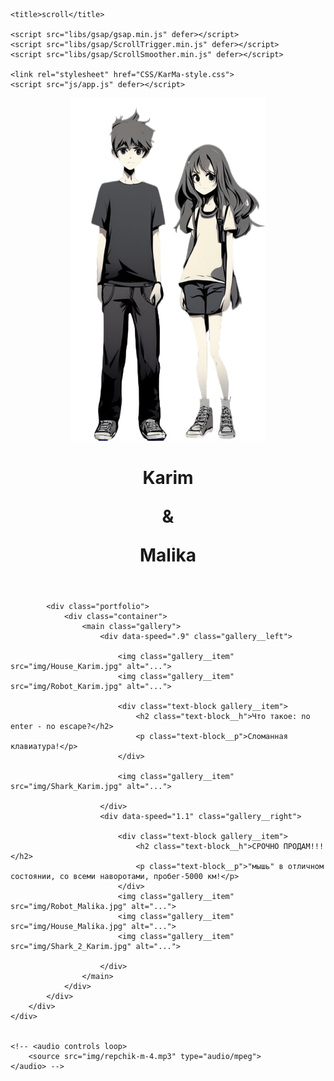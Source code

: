 <!DOCTYPE html>
<html lang="en">
    <!-- 1:14:05 -->
<head>
    <meta charset="UTF-8">
    <meta name="viewport" content="width=device-width, initial-scale=1.0">
    
    <title>scroll</title>

    <script src="libs/gsap/gsap.min.js" defer></script>
    <script src="libs/gsap/ScrollTrigger.min.js" defer></script>
    <script src="libs/gsap/ScrollSmoother.min.js" defer></script>

    <link rel="stylesheet" href="CSS/KarMa-style.css">
    <script src="js/app.js" defer></script>

</head>
<body>
    <div class="wrapper">
        <div class="content">
            <header class="hero-section">
                <!-- Для движения картинка с отставанием (лагом) <img data-lag=".5" data-speed=".6" class="hero" src="img/hero.png" alt="Hero"> -->
                <!-- <img data-speed=".6" class="hero" src="img/hero.png" alt="Hero"> -->
                <img data-speed=".6" class="hero" src="img/hero_2_KarMa (2).png" alt="Hero">
                <div class="conteiner">
                    <div data-speed=".7" class="main-header">
                        <h1 class="main-title">Karim <p align="center">&</p> Malika</h1>
                    </div>
                </div>
            </header>
        
            <div class="portfolio">
                <div class="container">
                    <main class="gallery">
                        <div data-speed=".9" class="gallery__left">
                            
                            <img class="gallery__item" src="img/House_Karim.jpg" alt="...">
                            <img class="gallery__item" src="img/Robot_Karim.jpg" alt="...">
                                                        
                            <div class="text-block gallery__item">
                                <h2 class="text-block__h">Что такое: no enter - no escape?</h2>
                                <p class="text-block__p">Сломанная клавиатура!</p>
                            </div>
                            
                            <img class="gallery__item" src="img/Shark_Karim.jpg" alt="...">
        
                        </div>
                        <div data-speed="1.1" class="gallery__right">
                            
                            <div class="text-block gallery__item">
                                <h2 class="text-block__h">СРОЧНО ПРОДАМ!!!</h2>
                                <p class="text-block__p">"мышь" в отличном состоянии, со всеми наворотами, пробег-5000 км!</p>
                            </div>
                            <img class="gallery__item" src="img/Robot_Malika.jpg" alt="...">
                            <img class="gallery__item" src="img/House_Malika.jpg" alt="...">
                            <img class="gallery__item" src="img/Shark_2_Karim.jpg" alt="...">
        
                        </div>
                    </main>
                </div>
            </div>
        </div>
    </div>
    

    <!-- <audio controls loop>
        <source src="img/repchik-m-4.mp3" type="audio/mpeg">
    </audio> -->

</body>
</html>

